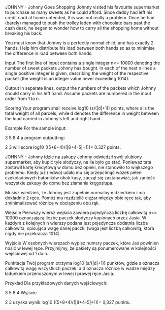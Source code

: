 JOHNNY - Johnny Goes Shopping
Johnny visited his favourite supermarket to purchase as many sweets as he could afford. Since daddy had left his credit card at home untended, this was not really a problem. Once he had (barely) managed to push the trolley laden with chocolate bars past the cash desk, he began to wonder how to carry all the shopping home without breaking his back.

You must know that Johnny is a perfectly normal child, and has exactly 2 hands. Help him distribute his load between both hands so as to minimise the difference in load between both hands.

Input
The first line of input contains a single integer n<= 10000 denoting the number of sweet packets Johnny has bought. In each of the next n lines a single positive integer is given, describing the weight of the respective packet (the weight is an integer value never exceeding 1014).

Output
In separate lines, output the numbers of the packets which Johnny should carry in his left hand. Assume packets are numbered in the input order from 1 to n.

Scoring
Your program shall receive log10 (s/(|d|+1)) points, where s is the total weight of all parcels, while d denotes the difference in weight between the load carried in Johnny's left and right hand.

Example
For the sample input:

3
5
8
4
a program outputting:

2
3
will score log10 ((5+8+4)/(|8+4-5|+1))= 0.327 points.





JOHNNY - Johnny idzie na zakupy
Johnny odwiedził swój ulubiony supermarket, aby kupić tyle słodyczy, na ile było go stać. Ponieważ tata zostawił kartę kredytową w domu bez opieki, nie stanowiło to większego problemu. Kiedy już (ledwo) udało mu się przepchnąć wózek pełen czekoladowych batoników obok kasy, zaczął się zastanawiać, jak zanieść wszystkie zakupy do domu bez złamania kręgosłupa.

Musisz wiedzieć, że Johnny jest zupełnie normalnym dzieckiem i ma dokładnie 2 ręce. Pomóż mu rozdzielić ciężar między obie ręce tak, aby zminimalizować różnicę w obciążeniu obu rąk.

Wejście
Pierwszy wiersz wejścia zawiera pojedynczą liczbę całkowitą n<= 10000 oznaczającą liczbę paczek słodyczy kupionych przez Jasia. W każdym z kolejnych n wierszy podana jest pojedyncza dodatnia liczba całkowita, opisująca wagę danej paczki (waga jest liczbą całkowitą, która nigdy nie przekracza 1014).

Wyjście
W osobnych wierszach wypisz numery paczek, które Jaś powinien nosić w lewej ręce. Przyjmijmy, że pakiety są ponumerowane w kolejności wejściowej od 1 do n.

Punktacja
Twój program otrzyma log10 (s/(|d|+1)) punktów, gdzie s oznacza całkowitą wagę wszystkich paczek, a d oznacza różnicę w wadze między ładunkiem przenoszonym w lewej i prawej ręce Jasia.

Przykład
Dla przykładowych danych wejściowych:

3
5
8
4
Wyjście

2
3
uzyska wynik log10 ((5+8+4)/(|8+4-5|+1))= 0,327 punktu.